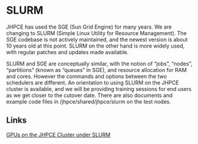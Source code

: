 # SLURM
JHPCE has used the SGE (Sun Grid Engine) for many years. We are
changing to SLURM (Simple Linux Utility for Resource Management).  The
SGE codebase is not actively maintained, and the newest version is
about 10 years old at this point. SLURM on the other hand is more
widely used, with regular patches and updates made available.

SLURM and SGE are conceptually similar, with the notion of “jobs”,
“nodes”, “partitions” (known as “queues” in SGE), and resource
allocation for RAM and cores. However the commands and options between
the two schedulers are different.  An orientation to using SLURM on
the JHPCE cluster is available, and we will be providing training
sessions for end users as we get closer to the cutover date. There are
also documents and example code files in /jhpce/shared/jhpce/slurm on
the test nodes.

## Links
[GPUs on the JHPCE Cluster under SLURM](https://jhpce.jhu.edu/knowledge-base/gpus-on-the-jhpce-cluster-under-slurm/)

